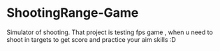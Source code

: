 # ShootingRange-Game
 Simulator of shooting.
 That project is testing fps game , when u need to shoot in targets to get score and practice your aim skills :D
